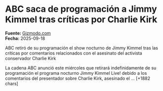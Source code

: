 # ABC saca de programación a Jimmy Kimmel tras críticas por Charlie Kirk

**Fuente:** [Gizmodo.com](https://es.gizmodo.com/abc-saca-de-programacion-a-jimmy-kimmel-tras-criticas-por-charlie-kirk-2000192784)  
**Fecha:** 2025-09-18

ABC retiró de su programación el show nocturno de Jimmy Kimmel tras las críticas por comentarios relacionados con el asesinato del activista conservador Charlie Kirk

La cadena ABC anunció este miércoles que retirará indefinidamente de su programación el programa nocturno Jimmy Kimmel Live! debido a los comentarios del presentador sobre Charlie Kirk, asesinado el … [+1882 chars]
